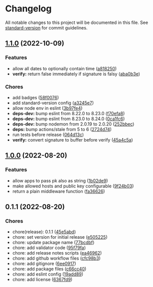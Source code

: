 # Changelog

All notable changes to this project will be documented in this file. See [standard-version](https://github.com/conventional-changelog/standard-version) for commit guidelines.

## [1.1.0](https://github.com/discue/paddle-webhook-validator/compare/v1.0.0...v1.1.0) (2022-10-09)


### Features

* allow all dates to optionally contain time ([a818250](https://github.com/discue/paddle-webhook-validator/commit/a818250afb79c9a75c5dc72c529f9cea3b02719e))
* **verify:** return false immediately if signature is falsy ([aba0b3e](https://github.com/discue/paddle-webhook-validator/commit/aba0b3e2900b539abb7b95a694a317802440b50c))


### Chores

* add badges ([58f0076](https://github.com/discue/paddle-webhook-validator/commit/58f0076f29bc5065d76f1d54cd6744703a8305b5))
* add standard-version config ([a3245e7](https://github.com/discue/paddle-webhook-validator/commit/a3245e75cba3e7ea9a23118caa60d4c60369ab17))
* allow node env in eslint ([3b97fe4](https://github.com/discue/paddle-webhook-validator/commit/3b97fe4358c070d324ce5deac6894c00b9375481))
* **deps-dev:** bump eslint from 8.22.0 to 8.23.0 ([f70efa8](https://github.com/discue/paddle-webhook-validator/commit/f70efa81e9caa99794fdfdd17832a31f1b30f61a))
* **deps-dev:** bump eslint from 8.23.0 to 8.24.0 ([0ca1fc6](https://github.com/discue/paddle-webhook-validator/commit/0ca1fc64ec8ca6fa34cd5504903ad5e2a8961e28))
* **deps-dev:** bump nodemon from 2.0.19 to 2.0.20 ([252bbec](https://github.com/discue/paddle-webhook-validator/commit/252bbec251c0ae09ca50d68a935a5f2c3b64e80d))
* **deps:** bump actions/stale from 5 to 6 ([2724d74](https://github.com/discue/paddle-webhook-validator/commit/2724d748bdbafd944612e85e9779c47eed37a2e8))
* run tests before release ([064d13c](https://github.com/discue/paddle-webhook-validator/commit/064d13ce3769f73044e105742ab0cd06ca50cd10))
* **verify:** convert signature to buffer before verify ([45a4c5a](https://github.com/discue/paddle-webhook-validator/commit/45a4c5a7ceb64afe895a0dec57205181540616f1))

## [1.0.0](https://github.com/discue/paddle-webhook-validator/compare/v0.1.1...v1.0.0) (2022-08-20)


### Features

* allow apps to pass pk also as string ([1b02de9](https://github.com/discue/paddle-webhook-validator/commit/1b02de9a4da82bc911d78e2c2b59d6597358f74a))
* make allowed hosts and public key configurable ([9f24b03](https://github.com/discue/paddle-webhook-validator/commit/9f24b03bdd83c77aaac45994b860c31368b67f83))
* return a plain middleware function ([fa36626](https://github.com/discue/paddle-webhook-validator/commit/fa3662659da86df83d3687b5588914c99b1ddcbd))

## 0.1.1 (2022-08-20)
### Chores
* chore(release): 0.1.1 ([45e5abd](https://github.com/discue/paddle-webhook-validator/commit/45e5abd))
* chore: set version for initial release ([e505225](https://github.com/discue/paddle-webhook-validator/commit/e505225))
* chore: update package name ([77bcdbf](https://github.com/discue/paddle-webhook-validator/commit/77bcdbf))
* chore: add validator code ([95f79fa](https://github.com/discue/paddle-webhook-validator/commit/95f79fa))
* chore: add release notes scripts ([ea46962](https://github.com/discue/paddle-webhook-validator/commit/ea46962))
* chore: add github workflow files ([cfc98b3](https://github.com/discue/paddle-webhook-validator/commit/cfc98b3))
* chore: add gitignore ([6ee0917](https://github.com/discue/paddle-webhook-validator/commit/6ee0917))
* chore: add package files ([c66cc40](https://github.com/discue/paddle-webhook-validator/commit/c66cc40))
* chore: add eslint config ([19add89](https://github.com/discue/paddle-webhook-validator/commit/19add89))
* chore: add license ([6367fd9](https://github.com/discue/paddle-webhook-validator/commit/6367fd9))
